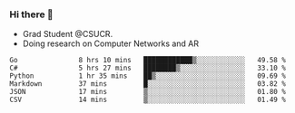 ### Hi there 👋
- Grad Student @CSUCR. 
- Doing research on Computer Networks and AR
<!--START_SECTION:waka-->

```text
Go               8 hrs 10 mins   ████████████▒░░░░░░░░░░░░   49.58 %
C#               5 hrs 27 mins   ████████▒░░░░░░░░░░░░░░░░   33.10 %
Python           1 hr 35 mins    ██▒░░░░░░░░░░░░░░░░░░░░░░   09.69 %
Markdown         37 mins         █░░░░░░░░░░░░░░░░░░░░░░░░   03.82 %
JSON             17 mins         ▒░░░░░░░░░░░░░░░░░░░░░░░░   01.80 %
CSV              14 mins         ▒░░░░░░░░░░░░░░░░░░░░░░░░   01.49 %
```

<!--END_SECTION:waka-->
<!--
**jluo117/jluo117** is a ✨ _special_ ✨ repository because its `README.md` (this file) appears on your GitHub profile.

Here are some ideas to get you started:

- 🔭 I’m currently working on ...
- 🌱 I’m currently learning ...
- 👯 I’m looking to collaborate on ...
- 🤔 I’m looking for help with ...
- 💬 Ask me about ...
- 📫 How to reach me: ...
- 😄 Pronouns: ...
- ⚡ Fun fact: ...
-->
